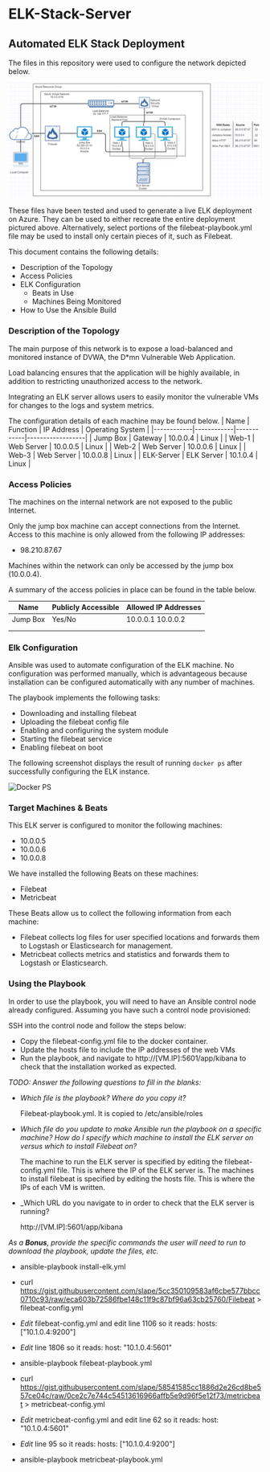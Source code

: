 # ELK-Stack-Server
## Automated ELK Stack Deployment

The files in this repository were used to configure the network depicted below.

![Network Diagram](Diagrams\Network_Diagram.png)

These files have been tested and used to generate a live ELK deployment on Azure. They can be used to either recreate the entire deployment pictured above. Alternatively, select portions of the filebeat-playbook.yml file may be used to install only certain pieces of it, such as Filebeat.

This document contains the following details:
- Description of the Topology
- Access Policies
- ELK Configuration
  - Beats in Use
  - Machines Being Monitored
- How to Use the Ansible Build


### Description of the Topology

The main purpose of this network is to expose a load-balanced and monitored instance of DVWA, the D*mn Vulnerable Web Application.

Load balancing ensures that the application will be highly available, in addition to restricting unauthorized access to the network.

Integrating an ELK server allows users to easily monitor the vulnerable VMs for changes to the logs and system metrics.

The configuration details of each machine may be found below.
| Name       | Function   | IP Address | Operating System |
|------------|------------|------------|------------------|
| Jump Box   | Gateway    | 10.0.0.4   | Linux            |
| Web-1      | Web Server | 10.0.0.5   | Linux            |
| Web-2      | Web Server | 10.0.0.6   | Linux            |
| Web-3      | Web Server | 10.0.0.8   | Linux            |
| ELK-Server | ELK Server | 10.1.0.4   | Linux            |
### Access Policies

The machines on the internal network are not exposed to the public Internet. 

Only the jump box machine can accept connections from the Internet. Access to this machine is only allowed from the following IP addresses:
- 98.210.87.67

Machines within the network can only be accessed by the jump box (10.0.0.4).

A summary of the access policies in place can be found in the table below.

| Name     | Publicly Accessible | Allowed IP Addresses |
|----------|---------------------|----------------------|
| Jump Box | Yes/No              | 10.0.0.1 10.0.0.2    |
|          |                     |                      |
|          |                     |                      |

### Elk Configuration

Ansible was used to automate configuration of the ELK machine. No configuration was performed manually, which is advantageous because installation can be configured automatically with any number of machines.

The playbook implements the following tasks:
- Downloading and installing filebeat
- Uploading the filebeat config file
- Enabling and configuring  the system module
- Starting the filebeat service
- Enabling filebeat on boot

The following screenshot displays the result of running `docker ps` after successfully configuring the ELK instance.

![Docker PS](Ansible\Images/docker_ps.png)

### Target Machines & Beats
This ELK server is configured to monitor the following machines:
- 10.0.0.5
- 10.0.0.6
- 10.0.0.8

We have installed the following Beats on these machines:
- Filebeat
- Metricbeat

These Beats allow us to collect the following information from each machine:
- Filebeat collects log files for user specified locations and forwards them to Logstash or Elasticsearch for management.
- Metricbeat collects metrics and statistics and forwards them to Logstash or Elasticsearch.

### Using the Playbook
In order to use the playbook, you will need to have an Ansible control node already configured. Assuming you have such a control node provisioned: 

SSH into the control node and follow the steps below:
- Copy the filebeat-config.yml file to the docker container.
- Update the hosts file to include the IP addresses of the web VMs
- Run the playbook, and navigate to http://[VM.IP]:5601/app/kibana to check that the installation worked as expected.

_TODO: Answer the following questions to fill in the blanks:_
- _Which file is the playbook? Where do you copy it?_

	Filebeat-playbook.yml. It is copied to /etc/ansible/roles

- _Which file do you update to make Ansible run the playbook on a specific machine? How do I specify which machine to install the ELK server on versus which to install Filebeat on?_

	The machine to run the ELK server is specified by editing the filebeat-config.yml file. This is where the IP of the ELK server is. The machines to install filebeat is specified by editing the hosts file. This is where the IPs of each VM is written.

- _Which URL do you navigate to in order to check that the ELK server is running?

	http://[VM.IP]:5601/app/kibana


_As a **Bonus**, provide the specific commands the user will need to run to download the playbook, update the files, etc._

- ansible-playbook install-elk.yml

- curl https://gist.githubusercontent.com/slape/5cc350109583af6cbe577bbcc0710c93/raw/eca603b72586fbe148c11f9c87bf96a63cb25760/Filebeat > filebeat-config.yml

- *Edit* filebeat-config.yml and edit line 1106 so it reads: hosts: ["10.1.0.4:9200"]
- *Edit* line 1806 so it reads:                         host: "10.1.0.4:5601"
- ansible-playbook filebeat-playbook.yml
- curl https://gist.githubusercontent.com/slape/58541585cc1886d2e26cd8be557ce04c/raw/0ce2c7e744c54513616966affb5e9d96f5e12f73/metricbeat > metricbeat-config.yml
- *Edit* metricbeat-config.yml  and edit line 62 so it reads: host: "10.1.0.4:5601"
- *Edit* line 95 so it reads:                    hosts: ["10.1.0.4:9200"]
- ansible-playbook metricbeat-playbook.yml
